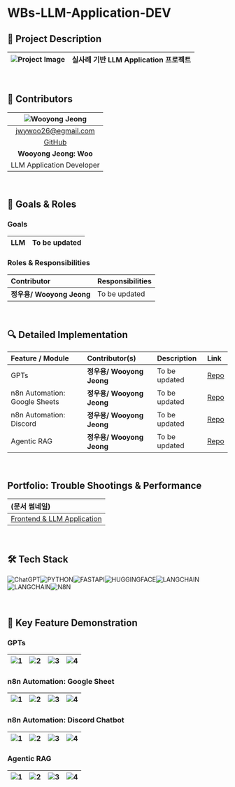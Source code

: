 # WBs-LLM-Application-DEV

## 📝 Project Description

<div align="center">
  
  | ![Project Image]() | 실사례 기반 LLM Application 프로젝트  |
  |:-------------------------------------------------------------------------------:|:-------------------------------------------------------------------------:|

</div>

<br>

## 👥 Contributors

<div align="center">

| ![Wooyong Jeong](https://github.com/jwywoo.png?size=300)|
|:-------------------------:|
| [jwywoo26@egmail.com](mailto:jwywoo26@gmail.com) |
| [GitHub](https://github.com/jwywoo) |
| **Wooyong Jeong: Woo**             |
| LLM Application Developer             |

</div>

<br>

## 🧩 Goals & Roles

### Goals

<div align="center">

  | LLM      | To be updated |
  |:-------------------------|:-------------------------|

</div>

### Roles & Responsibilities

<div align="center">
  
  | Contributor               | Responsibilities |
  |:-------------------------|:-------------------------|
  | **정우용/ Wooyong Jeong** | To be updated |
  
</div>

<br>

## 🔍 Detailed Implementation

<div align="center">

| Feature / Module | Contributor(s) | Description | Link |
|:-------------------------|:-------------------------|:-------------------------|:-------------------------|
|GPTs|**정우용/ Wooyong Jeong**|To be updated|[Repo](https://github.com/jwywoo/WBs-LLM-Application-DEV/tree/main/gpts)|
|n8n Automation: Google Sheets |**정우용/ Wooyong Jeong**|To be updated|[Repo](https://github.com/jwywoo/WBs-LLM-Application-DEV/tree/main/n8n-rag-automation) |
|n8n Automation: Discord |**정우용/ Wooyong Jeong**|To be updated|[Repo](https://github.com/jwywoo/WBs-LLM-Application-DEV/tree/main/n8n-rag-automation)|
|Agentic RAG |**정우용/ Wooyong Jeong**|To be updated|[Repo](https://github.com/jwywoo/WBs-LLM-Application-DEV/tree/main/agentic-rag)|
  
</div>

<br>

## Portfolio: Trouble Shootings & Performance

<div align="center">

  | (문서 썸네일)|
  |:-------------------------|
  | [Frontend & LLM Application]() |
  
</div>

<br>

## 🛠 Tech Stack

<img alt="ChatGPT" src="https://img.shields.io/badge/openai-412991.svg?&style=for-the-badge&logo=openai&logoColor=white"/><img alt="PYTHON" src="https://img.shields.io/badge/python-3776AB.svg?&style=for-the-badge&logo=python&logoColor=white"/><img alt="FASTAPI" src="https://img.shields.io/badge/fastapi-009688.svg?&style=for-the-badge&logo=fastapi&logoColor=white"/><img alt="HUGGINGFACE" src="https://img.shields.io/badge/huggingface-FFD21E.svg?&style=for-the-badge&logo=huggingface&logoColor=white"/><img alt="LANGCHAIN" src="https://img.shields.io/badge/langchain-1C3C3C.svg?&style=for-the-badge&logo=langchain&logoColor=white"/><img alt="LANGCHAIN" src="https://img.shields.io/badge/langgraph-1C3C3C.svg?&style=for-the-badge&logo=langgraph&logoColor=white"/><img alt="N8N" src="https://img.shields.io/badge/n8n-EA4B71.svg?&style=for-the-badge&logo=n8n&logoColor=white"/>

<br>

## 🎥 Key Feature Demonstration

### GPTs

| ![1](/static/images/proposal/signup/signup_1.png) | ![2](/static/images/proposal/signup/signup_2.png) | ![3](/static/images/proposal/signup/signup_3.png) | ![4](/static/images/proposal/signup/signup_4.png) |
|---------------------------------------------------|---------------------------------------------------|---------------------------------------------------|---------------------------------------------------|

### n8n Automation: Google Sheet

| ![1](/static/images/proposal/signup/signup_1.png) | ![2](/static/images/proposal/signup/signup_2.png) | ![3](/static/images/proposal/signup/signup_3.png) | ![4](/static/images/proposal/signup/signup_4.png) |
|---------------------------------------------------|---------------------------------------------------|---------------------------------------------------|---------------------------------------------------|

### n8n Automation: Discord Chatbot

| ![1](/static/images/proposal/signup/signup_1.png) | ![2](/static/images/proposal/signup/signup_2.png) | ![3](/static/images/proposal/signup/signup_3.png) | ![4](/static/images/proposal/signup/signup_4.png) |
|---------------------------------------------------|---------------------------------------------------|---------------------------------------------------|---------------------------------------------------|

### Agentic RAG

| ![1](/static/images/proposal/signup/signup_1.png) | ![2](/static/images/proposal/signup/signup_2.png) | ![3](/static/images/proposal/signup/signup_3.png) | ![4](/static/images/proposal/signup/signup_4.png) |
|---------------------------------------------------|---------------------------------------------------|---------------------------------------------------|---------------------------------------------------|

